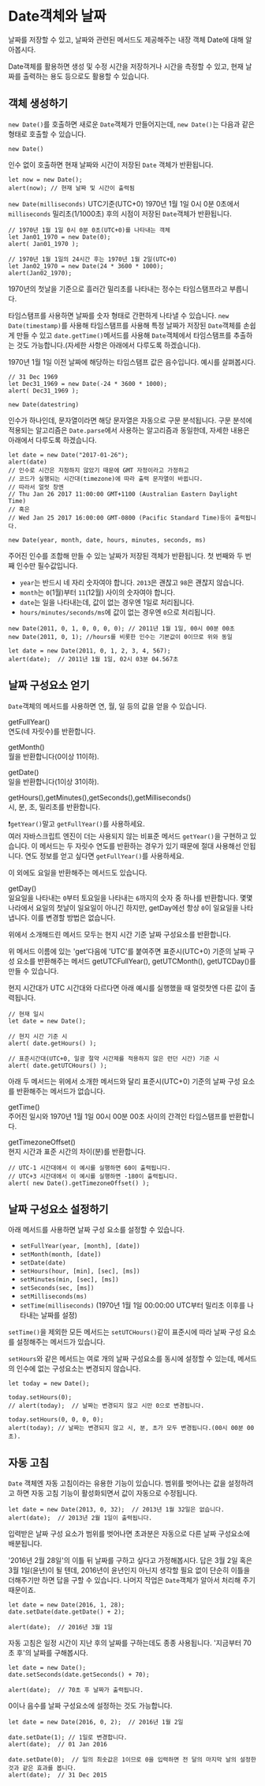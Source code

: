 # Date객체와 날짜

날짜를 저장할 수 있고, 날짜와 관련된 메서드도 제공해주는 내장 객체 Date에 대해 알아봅시다.   
   
Date객체를 활용하면 생성 및 수정 시간을 저장하거나 시간을 측정할 수 있고, 현재 날짜를 출력하는 용도 등으로도 활용할 수 있습니다.


## 객체 생성하기
`new Date()`를 호출하면 새로운 `Date`객체가 만들어지는데, `new Date()`는 다음과 같은 형태로 호출할 수 있습니다.   
   
`new Date()`   
   
인수 없이 호출하면 현재 날짜와 시간이 저장된 `Date` 객체가 반환됩니다.
```
let now = new Date();
alert(now); // 현재 날짜 및 시간이 출력됨
```
   
`new Date(milliseconds)`
UTC기준(UTC+0) 1970년 1월 1일 0시 0분 0초에서 `milliseconds` 밀리초(1/1000초) 후의 시점이 저장된 `Date`객체가 반환됩니다.
```
// 1970년 1월 1일 0시 0분 0초(UTC+0)를 나타내는 객체
let Jan01_1970 = new Date(0);
alert( Jan01_1970 );

// 1970년 1월 1일의 24시간 후는 1970년 1월 2일(UTC+0)
let Jan02_1970 = new Date(24 * 3600 * 1000);
alert(Jan02_1970);
```

1970년의 첫날을 기준으로 흘러간 밀리초를 나타내는 정수는 타임스탬프라고 부릅니다.   
   
타임스탬프를 사용하면 날짜를 숫자 형태로 간편하게 나타낼 수 있습니다. `new Date(timestamp)`를 사용해 타임스탬프를 사용해 특정 날짜가 저장된 `Date`객체를 손쉽게 만들 수 있고 `date.getTime()`메서드를 사용해 `Date`객체에서 타임스탬프를 추출하는 것도 가능합니다.(자세한 사항은 아래에서 다루도록 하겠습니다).   
   
1970년 1월 1일 이전 날짜에 해당하는 타임스탬프 값은 음수입니다. 예시를 살펴봅시다.
```
// 31 Dec 1969
let Dec31_1969 = new Date(-24 * 3600 * 1000);
alert( Dec31_1969 );
```
   
`new Date(datestring)`   
   
인수가 하나인데, 문자열이라면 해당 문자열은 자동으로 구문 분석됩니다. 구문 분석에 적용되는 알고리즘은 `Date.parse`에서 사용하는 알고리즘과 동일한데, 자세한 내용은 아래에서 다루도록 하겠습니다.

```
let date = new Date("2017-01-26");
alert(date)
// 인수로 시간은 지정하지 않았기 때문에 GMT 자정이라고 가정하고
// 코드가 실행되는 시간대(timezone)에 따라 출력 문자열이 바뀝니다.
// 따라서 얼럿 창엔
// Thu Jan 26 2017 11:00:00 GMT+1100 (Australian Eastern Daylight Time)
// 혹은
// Wed Jan 25 2017 16:00:00 GMT-0800 (Pacific Standard Time)등이 출력됩니다.
```

`new Date(year, month, date, hours, minutes, seconds, ms)`   
   
주어진 인수를 조합해 만들 수 있는 날짜가 저장된 객체가 반환됩니다. 첫 번째와 두 번째 인수만 필수값입니다.
- `year`는 반드시 네 자리 숫자여야 합니다. `2013`은 괜찮고 `98`은 괜찮지 않습니다.
- `month`는 `0`(1월)부터 `11`(12월) 사이의 숫자여야 합니다.
- `date`는 일을 나타내는데, 값이 없는 경우엔 1일로 처리됩니다.
- `hours/minutes/seconds/ms`에 값이 없는 경우엔 `0`으로 처리됩니다.

```
new Date(2011, 0, 1, 0, 0, 0, 0); // 2011년 1월 1일, 00시 00분 00초
new Date(2011, 0, 1); //hours를 비롯한 인수는 기본값이 0이므로 위와 동일

let date = new Date(2011, 0, 1, 2, 3, 4, 567);
alert(date);  // 2011년 1월 1일, 02시 03분 04.567초
```


## 날짜 구성요소 얻기

`Date`객체의 메서드를 사용하면 연, 월, 일 등의 값을 얻을 수 있습니다.   
   
getFullYear()   
연도(네 자릿수)를 반환합니다.   
   
getMonth()   
월을 반환합니다(0이상 11이하).   
   
getDate()   
일을 반환합니다(1이상 31이하).   
   
getHours(),getMinutes(),getSeconds(),getMilliseconds()   
시, 분, 초, 밀리초를 반환합니다.   
   
   
❗`getYear()`말고 `getFullYear()`를 사용하세요.   
여러 자바스크립트 엔진이 더는 사용되지 않는 비표준 메서드 `getYear()`을 구현하고 있습니다. 이 메서드는 두 자릿수 연도를 반환하는 경우가 있기 때문에 절대 사용해선 안됩니다. 연도 정보를 얻고 싶다면 `getFullYear()`를 사용하세요.   
   
이 외에도 요일을 반환해주는 메서드도 있습니다.   
   
getDay()   
일요일을 나타내는 `0`부터 토요일을 나타내는 `6`까지의 숫자 중 하나를 반환합니다. 몇몇 나라에서 요일의 첫날이 일요일이 아니긴 하지만, getDay에선 항상 `0`이 일요일을 나타냅니다. 이를 변경할 방법은 없습니다.   
   
위에서 소개해드린 메서드 모두는 현지 시간 기준 날짜 구성요소를 반환합니다.   
   
위 메서드 이름에 있는 'get'다음에 'UTC'를 붙여주면 표준시(UTC+0) 기준의 날짜 구성 요소를 반환해주는 메서드 getUTCFullYear(), getUTCMonth(), getUTCDay()를 만들 수 있습니다.   
   
현지 시간대가 UTC 시간대와 다르다면 아래 예시를 실행했을 때 얼럿찻엔 다른 값이 출력됩니다.   
```
// 현재 일시
let date = new Date();

// 현지 시간 기준 시
alert( date.getHours() );

// 표준시간대(UTC+0, 일광 절약 시간제를 적용하지 않은 런던 시간) 기준 시
alert( date.getUTCHours() );
```
아래 두 메서드는 위에서 소개한 메서드와 달리 표준시(UTC+0) 기준의 날짜 구성 요소를 반환해주는 메서드가 없습니다.   
   
getTime()   
주어진 일시와 1970년 1월 1일 00시 00분 00초 사이의 간격인 타임스탬프를 반환합니다.   
   
getTimezoneOffset()   
현지 시간과 표준 시간의 차이(분)를 반환합니다.
   
```
// UTC-1 시간대에서 이 예시를 실행하면 60이 출력됩니다.
// UTC+3 시간대에서 이 예시를 실행하면 -180이 출력됩니다.
alert( new Date().getTimezoneOffset() );
```


## 날짜 구성요소 설정하기
아래 메서드를 사용하면 날짜 구성 요소를 설정할 수 있습니다.   
- `setFullYear(year, [month], [date])`
- `setMonth(month, [date])`
- `setDate(date)`
- `setHours(hour, [min], [sec], [ms])`
- `setMinutes(min, [sec], [ms])`
- `setSeconds(sec, [ms])`
- `setMilliseconds(ms)`
- `setTime(milliseconds)` (1970년 1월 1일 00:00:00 UTC부터 밀리초 이후를 나타내는 날짜를 설정)
   
`setTime()`을 제외한 모든 메서드는 `setUTCHours()`같이 표준시에 따라 날짜 구성 요소를 설정해주는 메서드가 있습니다.   
   
`setHours`와 같은 메서드는 여로 개의 날짜 구성요소를 동시에 설정할 수 있는데, 메서드의 인수에 없는 구성요소는 변경되지 않습니다.   
```
let today = new Date();

today.setHours(0);
// alert(today);  // 날짜는 변경되지 않고 시만 0으로 변경됩니다.

today.setHours(0, 0, 0, 0);
alert(today); // 날짜는 변경되지 않고 시, 분, 초가 모두 변경됩니다.(00시 00분 00초).
```


## 자동 고침
`Date` 객체엔 자동 고침이라는 유용한 기능이 있습니다. 범위를 벗어나는 값을 설정하려고 하면 자동 고침 기능이 활성화되면서 값이 자동으로 수정됩니다.   
   
```
let date = new Date(2013, 0, 32);  // 2013년 1월 32일은 없습니다.
alert(date);  // 2013년 2월 1일이 출력됩니다.
```
입력받은 날짜 구성 요소가 범위를 벗어나면 초과분은 자동으로 다른 날짜 구성요소에 배분됩니다.   
   
'2016년 2월 28일'의 이틀 뒤 날짜를 구하고 싶다고 가정해봅시다. 답은 3월 2일 혹은 3월 1일(윤년)이 될 텐데, 2016년이 윤년인지 아닌지 생각할 필요 없이 단순히 이틀을 더해주기만 하면 답을 구할 수 있습니다. 나머지 작업은 `Date`객체가 알아서 처리해 주기 때문이죠.
```
let date = new Date(2016, 1, 28);
date.setDate(date.getDate() + 2);

alert(date);  // 2016년 3월 1일
```
자동 고침은 일정 시간이 지난 후의 날짜를 구하는데도 종종 사용됩니다. '지금부터 70초 후'의 날짜를 구해봅시다.
```
let date = new Date();
date.setSeconds(date.getSeconds() + 70);

alert(date);  // 70초 후 날짜가 출력됩니다.
```
0이나 음수를 날짜 구성요소에 설정하는 것도 가능합니다.
```
let date = new Date(2016, 0, 2);  // 2016년 1월 2일

date.setDate(1); // 1일로 변경합니다.
alert(date);  // 01 Jan 2016

date.setDate(0);  // 일의 최솟값은 1이므로 0을 입력하면 전 달의 마지막 날의 설정한 것과 같은 효과를 봅니다.
alert(date);  // 31 Dec 2015
```
